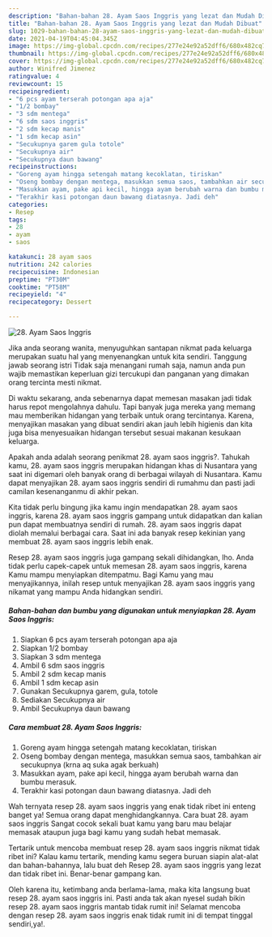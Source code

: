 ```yaml
---
description: "Bahan-bahan 28. Ayam Saos Inggris yang lezat dan Mudah Dibuat"
title: "Bahan-bahan 28. Ayam Saos Inggris yang lezat dan Mudah Dibuat"
slug: 1029-bahan-bahan-28-ayam-saos-inggris-yang-lezat-dan-mudah-dibuat
date: 2021-04-19T04:45:04.345Z
image: https://img-global.cpcdn.com/recipes/277e24e92a52dff6/680x482cq70/28-ayam-saos-inggris-foto-resep-utama.jpg
thumbnail: https://img-global.cpcdn.com/recipes/277e24e92a52dff6/680x482cq70/28-ayam-saos-inggris-foto-resep-utama.jpg
cover: https://img-global.cpcdn.com/recipes/277e24e92a52dff6/680x482cq70/28-ayam-saos-inggris-foto-resep-utama.jpg
author: Winifred Jimenez
ratingvalue: 4
reviewcount: 15
recipeingredient:
- "6 pcs ayam terserah potongan apa aja"
- "1/2 bombay"
- "3 sdm mentega"
- "6 sdm saos inggris"
- "2 sdm kecap manis"
- "1 sdm kecap asin"
- "Secukupnya garem gula totole"
- "Secukupnya air"
- "Secukupnya daun bawang"
recipeinstructions:
- "Goreng ayam hingga setengah matang kecoklatan, tiriskan"
- "Oseng bombay dengan mentega, masukkan semua saos, tambahkan air secukupnya (krna aq suka agak berkuah)"
- "Masukkan ayam, pake api kecil, hingga ayam berubah warna dan bumbu merasuk."
- "Terakhir kasi potongan daun bawang diatasnya. Jadi deh"
categories:
- Resep
tags:
- 28
- ayam
- saos

katakunci: 28 ayam saos 
nutrition: 242 calories
recipecuisine: Indonesian
preptime: "PT30M"
cooktime: "PT58M"
recipeyield: "4"
recipecategory: Dessert

---
```



![28. Ayam Saos Inggris](https://img-global.cpcdn.com/recipes/277e24e92a52dff6/680x482cq70/28-ayam-saos-inggris-foto-resep-utama.jpg)

Jika anda seorang wanita, menyuguhkan santapan nikmat pada keluarga merupakan suatu hal yang menyenangkan untuk kita sendiri. Tanggung jawab seorang istri Tidak saja menangani rumah saja, namun anda pun wajib memastikan keperluan gizi tercukupi dan panganan yang dimakan orang tercinta mesti nikmat.

Di waktu  sekarang, anda sebenarnya dapat memesan masakan jadi tidak harus repot mengolahnya dahulu. Tapi banyak juga mereka yang memang mau memberikan hidangan yang terbaik untuk orang tercintanya. Karena, menyajikan masakan yang dibuat sendiri akan jauh lebih higienis dan kita juga bisa menyesuaikan hidangan tersebut sesuai makanan kesukaan keluarga. 



Apakah anda adalah seorang penikmat 28. ayam saos inggris?. Tahukah kamu, 28. ayam saos inggris merupakan hidangan khas di Nusantara yang saat ini digemari oleh banyak orang di berbagai wilayah di Nusantara. Kamu dapat menyajikan 28. ayam saos inggris sendiri di rumahmu dan pasti jadi camilan kesenanganmu di akhir pekan.

Kita tidak perlu bingung jika kamu ingin mendapatkan 28. ayam saos inggris, karena 28. ayam saos inggris gampang untuk didapatkan dan kalian pun dapat membuatnya sendiri di rumah. 28. ayam saos inggris dapat diolah memalui berbagai cara. Saat ini ada banyak resep kekinian yang membuat 28. ayam saos inggris lebih enak.

Resep 28. ayam saos inggris juga gampang sekali dihidangkan, lho. Anda tidak perlu capek-capek untuk memesan 28. ayam saos inggris, karena Kamu mampu menyiapkan ditempatmu. Bagi Kamu yang mau menyajikannya, inilah resep untuk menyajikan 28. ayam saos inggris yang nikamat yang mampu Anda hidangkan sendiri.

<!--inarticleads1-->

##### Bahan-bahan dan bumbu yang digunakan untuk menyiapkan 28. Ayam Saos Inggris:

1. Siapkan 6 pcs ayam terserah potongan apa aja
1. Siapkan 1/2 bombay
1. Siapkan 3 sdm mentega
1. Ambil 6 sdm saos inggris
1. Ambil 2 sdm kecap manis
1. Ambil 1 sdm kecap asin
1. Gunakan Secukupnya garem, gula, totole
1. Sediakan Secukupnya air
1. Ambil Secukupnya daun bawang




<!--inarticleads2-->

##### Cara membuat 28. Ayam Saos Inggris:

1. Goreng ayam hingga setengah matang kecoklatan, tiriskan
1. Oseng bombay dengan mentega, masukkan semua saos, tambahkan air secukupnya (krna aq suka agak berkuah)
1. Masukkan ayam, pake api kecil, hingga ayam berubah warna dan bumbu merasuk.
1. Terakhir kasi potongan daun bawang diatasnya. Jadi deh




Wah ternyata resep 28. ayam saos inggris yang enak tidak ribet ini enteng banget ya! Semua orang dapat menghidangkannya. Cara buat 28. ayam saos inggris Sangat cocok sekali buat kamu yang baru mau belajar memasak ataupun juga bagi kamu yang sudah hebat memasak.

Tertarik untuk mencoba membuat resep 28. ayam saos inggris nikmat tidak ribet ini? Kalau kamu tertarik, mending kamu segera buruan siapin alat-alat dan bahan-bahannya, lalu buat deh Resep 28. ayam saos inggris yang lezat dan tidak ribet ini. Benar-benar gampang kan. 

Oleh karena itu, ketimbang anda berlama-lama, maka kita langsung buat resep 28. ayam saos inggris ini. Pasti anda tak akan nyesel sudah bikin resep 28. ayam saos inggris mantab tidak rumit ini! Selamat mencoba dengan resep 28. ayam saos inggris enak tidak rumit ini di tempat tinggal sendiri,ya!.

